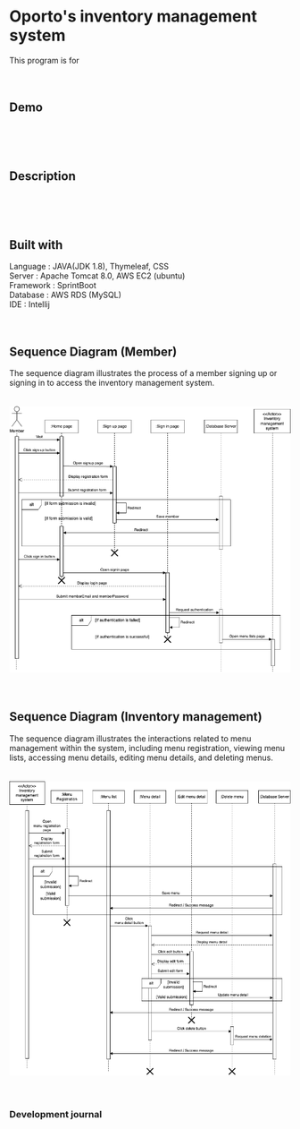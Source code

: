 # Oporto's inventory management system
This program is for 
<br><br><br>


## Demo
<br><br><br>


## Description
<br><br><br>


## Built with
Language : JAVA(JDK 1.8), Thymeleaf, CSS <br>
Server : Apache Tomcat 8.0, AWS EC2 (ubuntu) <br>
Framework : SprintBoot <br>
Database : AWS RDS (MySQL) <br>
IDE : Intellij <br><br><br>


## Sequence Diagram (Member)
The sequence diagram illustrates the process of a member signing up or signing in to access the inventory management system.
<br><br><br>
![Sequence Diagram](sequence_diagram(Member).drawio.png)
<br><br><br>


## Sequence Diagram (Inventory management)
The sequence diagram illustrates the interactions related to menu management within the system, including menu registration, viewing menu lists, accessing menu details, editing menu details, and deleting menus.
<br><br><br>
![Sequence Diagram](sequence_diagram(Inventory).drawio.png)
<br><br><br>


### Development journal


